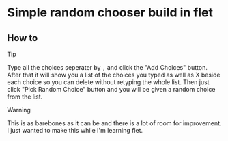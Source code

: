 # Simple random chooser build in flet
## How to
> [!TIP]
> Type all the choices seperater by `,` and click the "Add Choices" button. After that it will show you a list of the choices you typed as well as X beside each choice so you can delete without retyping the whole list. Then just click "Pick Random Choice" button and you will be given a random choice from the list. 

> [!WARNING]
> This is as barebones as it can be and there is a lot of room for improvement. I just wanted to make this while I'm learning flet.